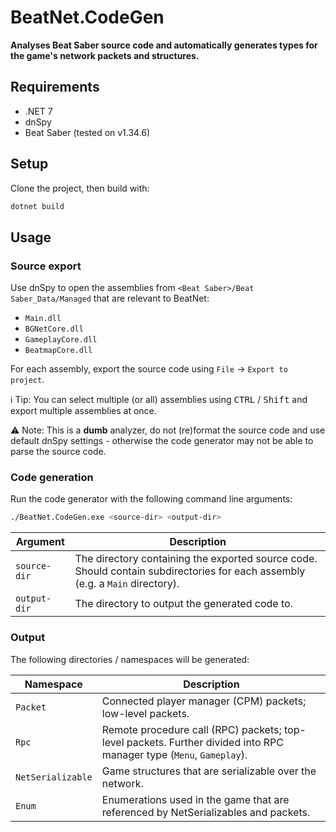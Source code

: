 ﻿# BeatNet.CodeGen
**Analyses Beat Saber source code and automatically generates types for the game's network packets and structures.** 

## Requirements
- .NET 7
- dnSpy
- Beat Saber (tested on v1.34.6)

## Setup
Clone the project, then build with:

```bash
dotnet build
```

## Usage

### Source export
Use dnSpy to open the assemblies from `<Beat Saber>/Beat Saber_Data/Managed` that are relevant to BeatNet:

- `Main.dll`
- `BGNetCore.dll`
- `GameplayCore.dll`
- `BeatmapCore.dll`

For each assembly, export the source code using `File` → `Export to project`.

ℹ️ Tip: You can select multiple (or all) assemblies using <kbd>CTRL</kbd> / <kbd>Shift</kbd> and export multiple assemblies at once. 

⚠️ Note: This is a **dumb** analyzer, do not (re)format the source code and use default dnSpy settings - otherwise the code generator may not be able to parse the source code.

### Code generation
Run the code generator with the following command line arguments:

```bash
./BeatNet.CodeGen.exe <source-dir> <output-dir>
```

| Argument     | Description                                                                                                                   |
|--------------|-------------------------------------------------------------------------------------------------------------------------------|
| `source-dir` | The directory containing the exported source code. Should contain subdirectories for each assembly (e.g. a `Main` directory). |
| `output-dir` | The directory to output the generated code to.                                                                                |

### Output
The following directories / namespaces will be generated:

| Namespace          | Description                                                                                                         |
|--------------------|---------------------------------------------------------------------------------------------------------------------|
| `Packet`           | Connected player manager (CPM) packets; low-level packets.                                                          |
| `Rpc`              | Remote procedure call (RPC) packets; top-level packets. Further divided into RPC manager type (`Menu`, `Gameplay`). |
| `NetSerializable`  | Game structures that are serializable over the network.                                                             |
| `Enum`             | Enumerations used in the game that are referenced by NetSerializables and packets.                                  |